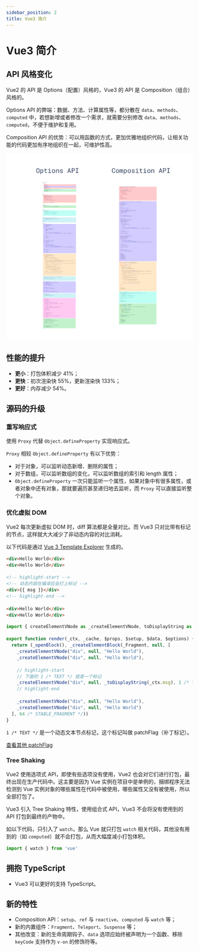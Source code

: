 ```yaml
---
sidebar_position: 2
title: Vue3 简介
---
```


# Vue3 简介

## API 风格变化

Vue2 的 API 是 Options（配置）风格的，Vue3 的 API 是 Composition（组合）风格的。

Options API 的弊端：数据、方法、计算属性等，都分散在 `data`、`methods`、`computed` 中，若想新增或者修改一个需求，就需要分别修改 `data`、`methods`、`computed`，不便于维护和复用。

Composition API 的优势：可以用函数的方式，更加优雅地组织代码，让相关功能的代码更加有序地组织在一起，可维护性高。

![api_style.png](images/api_style.png)

## 性能的提升

- **更小**：打包体积减少 41%；
- **更快**：初次渲染快 55%，更新渲染快 133%；
- **更好**：内存减少 54%。

## 源码的升级

### 重写响应式

使用 `Proxy` 代替 `Object.defineProperty` 实现响应式。

`Proxy` 相较 `Object.defineProperty` 有以下优势：

- 对于对象，可以监听动态新增、删除的属性；
- 对于数组，可以监听数组的变化，可以监听数组的索引和 length 属性；
- `Object.defineProperty` 一次只能监听一个属性，如果对象中有很多属性，或者对象中还有对象，那就要遍历甚至递归地去监听，而 `Proxy` 可以直接监听整个对象。

### 优化虚拟 DOM

Vue2 每次更新虚拟 DOM 时，diff 算法都是全量对比。而 Vue3 只对比带有标记的节点，这样就大大减少了非动态内容的对比消耗。

以下代码是通过 [Vue 3 Template Explorer](https://template-explorer.vuejs.org/) 生成的。

```html title="DOM 节点"
<div>Hello World</div>
<div>Hello World</div>

<!-- highlight-start -->
<!-- 动态内容在编译后会打上标记 -->
<div>{{ msg }}</div>
<!-- highlight-end -->

<div>Hello World</div>
<div>Hello World</div>
```

```js title="Vue3 编译后的 VDOM"
import { createElementVNode as _createElementVNode, toDisplayString as _toDisplayString, Fragment as _Fragment, openBlock as _openBlock, createElementBlock as _createElementBlock } from "vue"

export function render(_ctx, _cache, $props, $setup, $data, $options) {
  return (_openBlock(), _createElementBlock(_Fragment, null, [
    _createElementVNode("div", null, "Hello World"),
    _createElementVNode("div", null, "Hello World"),
    
    // highlight-start
    // 下面的 1 /* TEXT */ 就是一个标记
    _createElementVNode("div", null, _toDisplayString(_ctx.msg), 1 /* TEXT */),
    // highlight-end
    
    _createElementVNode("div", null, "Hello World"),
    _createElementVNode("div", null, "Hello World")
  ], 64 /* STABLE_FRAGMENT */))
}
```

`1 /* TEXT */` 是一个动态文本节点标记，这个标记叫做 patchFlag（补丁标记）。

[查看其他 patchFlag](https://github.com/vuejs/core/blob/main/packages/shared/src/patchFlags.ts)

### Tree Shaking

Vue2 使用选项式 API，即使有些选项没有使用，Vue2 也会对它们进行打包，最终出现在生产代码中。这主要是因为 Vue 实例在项目中是单例的，捆绑程序无法检测到 Vue 实例对象的哪些属性在代码中被使用，哪些属性又没有被使用，所以全部打包了。

Vue3 引入 Tree Shaking 特性，使用组合式 API，Vue3 不会将没有使用到的 API 打包到最终的产物中。

如以下代码，只引入了 `watch`，那么 Vue 就只打包 `watch` 相关代码，其他没有用到的（如 `computed`）就不会打包，从而大幅度减小打包体积。

```js
import { watch } from 'vue'
```

## 拥抱 TypeScript

- Vue3 可以更好的支持 TypeScript。

## 新的特性

- Composition API：`setup`、`ref` 与 `reactive`、`computed` 与 `watch` 等；
- 新的内置组件：`Fragment`、`Teleport`、`Suspense` 等；
- 其他改变：新的生命周期钩子、`data` 选项应始终被声明为一个函数、移除 `keyCode` 支持作为 `v-on` 的修饰符等。
